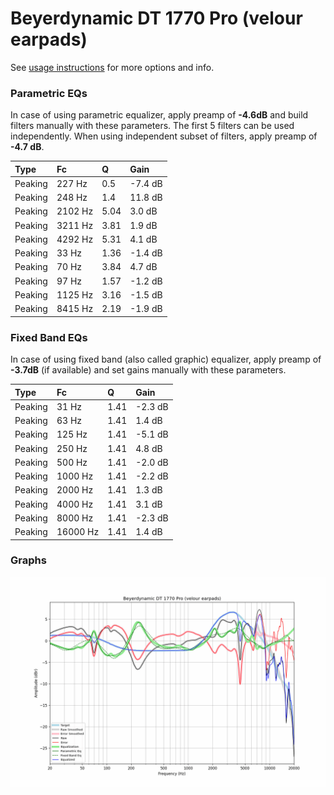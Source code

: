 # Beyerdynamic DT 1770 Pro (velour earpads)
See [usage instructions](https://github.com/jaakkopasanen/AutoEq#usage) for more options and info.

### Parametric EQs
In case of using parametric equalizer, apply preamp of **-4.6dB** and build filters manually
with these parameters. The first 5 filters can be used independently.
When using independent subset of filters, apply preamp of **-4.7 dB**.

| Type    | Fc      |    Q | Gain    |
|:--------|:--------|:-----|:--------|
| Peaking | 227 Hz  | 0.5  | -7.4 dB |
| Peaking | 248 Hz  | 1.4  | 11.8 dB |
| Peaking | 2102 Hz | 5.04 | 3.0 dB  |
| Peaking | 3211 Hz | 3.81 | 1.9 dB  |
| Peaking | 4292 Hz | 5.31 | 4.1 dB  |
| Peaking | 33 Hz   | 1.36 | -1.4 dB |
| Peaking | 70 Hz   | 3.84 | 4.7 dB  |
| Peaking | 97 Hz   | 1.57 | -1.2 dB |
| Peaking | 1125 Hz | 3.16 | -1.5 dB |
| Peaking | 8415 Hz | 2.19 | -1.9 dB |

### Fixed Band EQs
In case of using fixed band (also called graphic) equalizer, apply preamp of **-3.7dB**
(if available) and set gains manually with these parameters.

| Type    | Fc       |    Q | Gain    |
|:--------|:---------|:-----|:--------|
| Peaking | 31 Hz    | 1.41 | -2.3 dB |
| Peaking | 63 Hz    | 1.41 | 1.4 dB  |
| Peaking | 125 Hz   | 1.41 | -5.1 dB |
| Peaking | 250 Hz   | 1.41 | 4.8 dB  |
| Peaking | 500 Hz   | 1.41 | -2.0 dB |
| Peaking | 1000 Hz  | 1.41 | -2.2 dB |
| Peaking | 2000 Hz  | 1.41 | 1.3 dB  |
| Peaking | 4000 Hz  | 1.41 | 3.1 dB  |
| Peaking | 8000 Hz  | 1.41 | -2.3 dB |
| Peaking | 16000 Hz | 1.41 | 1.4 dB  |

### Graphs
![](./Beyerdynamic%20DT%201770%20Pro%20(velour%20earpads).png)